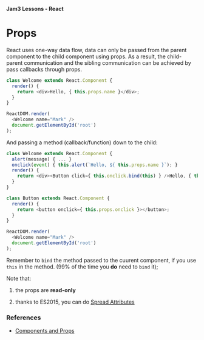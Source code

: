 **Jam3 Lessons - React**

# Props

React uses one-way data flow, data can only be passed from the parent component to the child component using props.
As a result, the child-parent communication and the sibling communication can be achieved by pass callbacks through props.

```js
class Welcome extends React.Component {
  render() {
    return <div>Hello, { this.props.name }</div>;
  }
}

ReactDOM.render(
  <Welcome name="Mark" />
  document.getElementById('root')
);
```

And passing a method (callback/function) down to the child:

```js
class Welcome extends React.Component {
  alert(message) { ... }
  onclick(event) { this.alert(`Hello, ${ this.props.name }`); }
  render() {
    return <div><Button click={ this.onclick.bind(this) } />Hello, { this.props.name }</div>;
  }
}

class Button extends React.Component {
  render() {
    return <button onclick={ this.props.onclick }></button>;
  }
}

ReactDOM.render(
  <Welcome name="Mark" />
  document.getElementById('root')
);
```

Remember to `bind` the method passed to the cuurent component, if you use `this` in the method.
(99% of the time you **do** need to `bind` it);

Note that:

1. the props are **read-only**

2. thanks to ES2015, you can do [Spread Attributes ](https://facebook.github.io/react/docs/jsx-in-depth.html#spread-attributes)

### References

- [Components and Props](https://facebook.github.io/react/docs/components-and-props.html)

